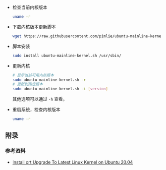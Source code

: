 * 检查当前内核版本

  ```bash
  uname -r
  ```

* 下载内核版本更新脚本

  ```bash
  wget https://raw.githubusercontent.com/pimlie/ubuntu-mainline-kernel.sh/master/ubuntu-mainline-kernel.sh
  ```

* 脚本安装

  ```bash
  sudo install ubuntu-mainline-kernel.sh /usr/sbin/
  ```

* 更新内核

  ```bash
  # 显示当前可用内核版本
  sudo ubuntu-mainline-kernel.sh -r
  # 更新到指定版本
  sudo ubuntu-mainline-kernel.sh -i [version]
  ```

  其他选项可以通过 `-h` 查看。

  

* 重启系统，检查内核版本

  ```bash
  uname -r
  ```



## 附录

### 参考资料

* [Install ort Upgrade To Latest Linux Kernel on Ubuntu 20.04](https://linuxhint.com/install-upgrade-linux-kernel-ubuntu-linux-mint/)

